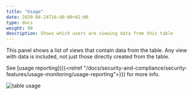 ```yaml
---
title: "Usage"
date: 2020-04-24T16:40:00+01:00
type: docs
weight: 90
description: Shows which users are viewing data from this table
---
```

This panel shows a list of views that contain data from the table. Any view with data is included, not just those directly created from the table.

See [usage reporting]({{<relref "/docs/security-and-compliance/security-features/usage-monitoring/usage-reporting">}}) for more info.

![table usage](/table-usage.png)